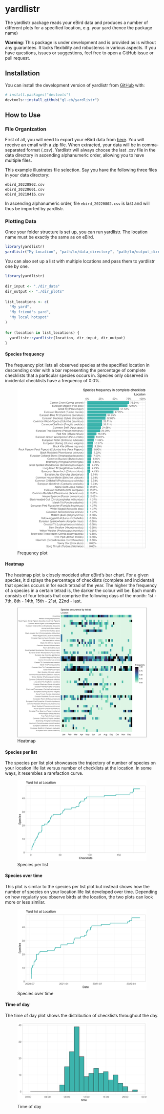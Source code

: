 
<!-- README.md is generated from README.Rmd. Please edit that file -->

# yardlistr

<!-- badges: start -->

<!-- badges: end -->

The yardlistr package reads your eBird data and produces a number of
different plots for a specified location, e.g. your yard (hence the
package name)

**Warning**: This package is under development and is provided as is
without any guarantees. It lacks flexibility and robustenss in various
aspects. If you have questions, issues or suggestions, feel free to open
a GitHub issue or pull request.

## Installation

You can install the development version of yardlistr from
[GitHub](https://github.com/) with:

``` r
# install.packages("devtools")
devtools::install_github("gl-eb/yardlistr")
```

## How to Use

### File Organization

First of all, you will need to export your eBird data from
[here](https://ebird.org/downloadMyData). You will receive an email with
a zip file. When extracted, your data will be in comma-separated format
(.csv). Yardlistr will always choose the last .csv file in the data
directory in ascending alphanumeric order, allowing you to have multiple
files.

This example illustrates file selection. Say you have the following
three files in your data directory:

    ebird_20220802.csv
    ebird_20220601.csv
    ebird_20210416.csv

In ascending alphanumeric order, file `ebird_20220802.csv` is last and
will thus be imported by yardlistr.

### Plotting Data

Once your folder structure is set up, you can run yardlistr. The
location name must be exactly the same as on eBird.

``` r
library(yardlistr)
yardlistr("My Location", "path/to/data_directory", "path/to/output_directory")
```

You can also set up a list with multiple locations and pass them to
yardlistr one by one.

``` r
library(yardlistr)

dir_input <- "./dir_data"
dir_output <- "./dir_plots"

list_locations <- c(
  "My yard",
  "My friend's yard",
  "My local hotspot"
)

for (location in list_locations) {
  yardlistr::yardlistr(location, dir_input, dir_output)
}
```

#### Species frequency

The frequency plot lists all observed species at the specified location
in descending order with a bar representing the percentage of complete
checklists that a particular species occurs in. Species only observed in
incidental checklists have a frequency of 0.0%.

<figure>
<img src="man/figures/location_frequency.png" alt="Frequency plot" />
<figcaption aria-hidden="true">Frequency plot</figcaption>
</figure>

#### Heatmap

The heatmap plot is closely modeled after eBird’s bar chart. For a given
species, it displays the percentage of checklists (complete and
incidental) that species occurs in for each tetrad of the year. The
higher the frequency of a species in a certain tetrad is, the darker the
colour will be. Each month consists of four tetrads that comprise the
following days of the month: 1st - 7th, 8th - 14th, 15th - 21st, 22nd -
last.

<figure>
<img src="man/figures/location_heatmap.png" alt="Heatmap" />
<figcaption aria-hidden="true">Heatmap</figcaption>
</figure>

#### Species per list

The species per list plot showcases the trajectory of number of species
on your location life list versus number of checklists at the location.
In some ways, it resembles a rarefaction curve.

<figure>
<img src="man/figures/location_lists.png" alt="Species per list" />
<figcaption aria-hidden="true">Species per list</figcaption>
</figure>

#### Species over time

This plot is similar to the species per list plot but instead shows how
the number of species on your location life list developed over time.
Depending on how regularly you observe birds at the location, the two
plots can look more or less similar.

<figure>
<img src="man/figures/location_time.png" alt="Species over time" />
<figcaption aria-hidden="true">Species over time</figcaption>
</figure>

#### Time of day

The time of day plot shows the distribution of checklists throughout the
day.

<figure>
<img src="man/figures/location_lists_time.png" alt="Time of day" />
<figcaption aria-hidden="true">Time of day</figcaption>
</figure>

